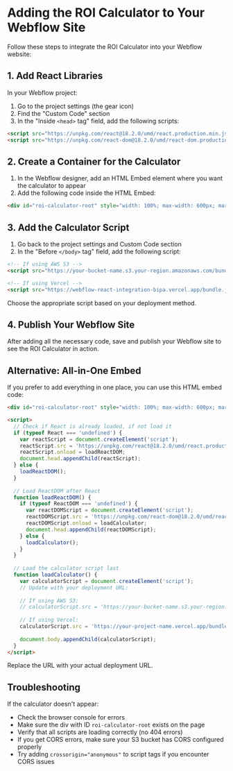 # Adding the ROI Calculator to Your Webflow Site

Follow these steps to integrate the ROI Calculator into your Webflow website:

## 1. Add React Libraries

In your Webflow project:
1. Go to the project settings (the gear icon)
2. Find the "Custom Code" section
3. In the "Inside `<head>` tag" field, add the following scripts:

```html
<script src="https://unpkg.com/react@18.2.0/umd/react.production.min.js"></script>
<script src="https://unpkg.com/react-dom@18.2.0/umd/react-dom.production.min.js"></script>
```

## 2. Create a Container for the Calculator

1. In the Webflow designer, add an HTML Embed element where you want the calculator to appear
2. Add the following code inside the HTML Embed:

```html
<div id="roi-calculator-root" style="width: 100%; max-width: 600px; margin: 0 auto;"></div>
```

## 3. Add the Calculator Script

1. Go back to the project settings and Custom Code section
2. In the "Before `</body>` tag" field, add the following script:

```html
<!-- If using AWS S3 -->
<script src="https://your-bucket-name.s3.your-region.amazonaws.com/bundle.js"></script>

<!-- If using Vercel -->
<script src="https://webflow-react-integration-bipa.vercel.app/bundle.js"></script>
```

Choose the appropriate script based on your deployment method.

## 4. Publish Your Webflow Site

After adding all the necessary code, save and publish your Webflow site to see the ROI Calculator in action.

## Alternative: All-in-One Embed

If you prefer to add everything in one place, you can use this HTML embed code:

```html
<div id="roi-calculator-root" style="width: 100%; max-width: 600px; margin: 0 auto;"></div>

<script>
  // Check if React is already loaded, if not load it
  if (typeof React === 'undefined') {
    var reactScript = document.createElement('script');
    reactScript.src = 'https://unpkg.com/react@18.2.0/umd/react.production.min.js';
    reactScript.onload = loadReactDOM;
    document.head.appendChild(reactScript);
  } else {
    loadReactDOM();
  }
  
  // Load ReactDOM after React
  function loadReactDOM() {
    if (typeof ReactDOM === 'undefined') {
      var reactDOMScript = document.createElement('script');
      reactDOMScript.src = 'https://unpkg.com/react-dom@18.2.0/umd/react-dom.production.min.js';
      reactDOMScript.onload = loadCalculator;
      document.head.appendChild(reactDOMScript);
    } else {
      loadCalculator();
    }
  }
  
  // Load the calculator script last
  function loadCalculator() {
    var calculatorScript = document.createElement('script');
    // Update with your deployment URL:
    
    // If using AWS S3:
    // calculatorScript.src = 'https://your-bucket-name.s3.your-region.amazonaws.com/bundle.js';
    
    // If using Vercel:
    calculatorScript.src = 'https://your-project-name.vercel.app/bundle.js';
    
    document.body.appendChild(calculatorScript);
  }
</script>
```

Replace the URL with your actual deployment URL.

## Troubleshooting

If the calculator doesn't appear:
- Check the browser console for errors
- Make sure the div with ID `roi-calculator-root` exists on the page
- Verify that all scripts are loading correctly (no 404 errors)
- If you get CORS errors, make sure your S3 bucket has CORS configured properly
- Try adding `crossorigin="anonymous"` to script tags if you encounter CORS issues